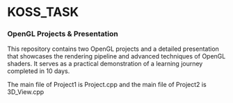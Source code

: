 # KOSS_TASK

### OpenGL Projects & Presentation
This repository contains two OpenGL projects and a detailed presentation that showcases the rendering pipeline and advanced techniques of OpenGL shaders. It serves as a practical demonstration of a learning journey completed in 10 days.

The main file of Project1 is Project.cpp and the main file of Project2 is 3D_View.cpp
